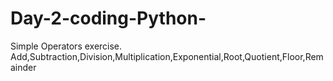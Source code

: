 # Day-2-coding-Python-
Simple Operators exercise. Add,Subtraction,Division,Multiplication,Exponential,Root,Quotient,Floor,Remainder

